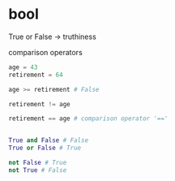 # bool

True or False -> truthiness

comparison operators

```python
age = 43
retirement = 64

age >= retirement # False

retirement != age

retirement == age # comparison operator '=='


True and False # False
True or False # True

not False # True
not True # False
```

